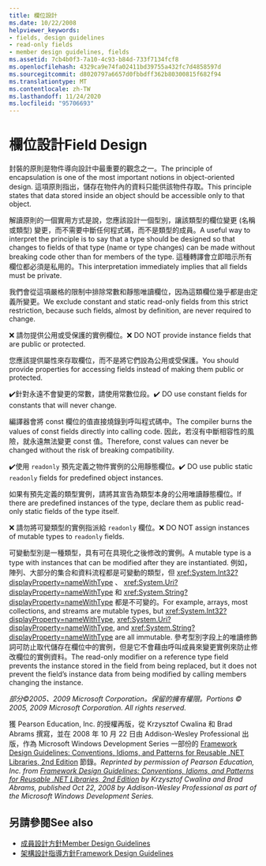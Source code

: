 ```yaml
---
title: 欄位設計
ms.date: 10/22/2008
helpviewer_keywords:
- fields, design guidelines
- read-only fields
- member design guidelines, fields
ms.assetid: 7cb4b0f3-7a10-4c93-b84d-733f7134fcf8
ms.openlocfilehash: 4329ca9e74fa02411bd39755a432fc7d4858597d
ms.sourcegitcommit: d8020797a6657d0fbbdff362b80300815f682f94
ms.translationtype: MT
ms.contentlocale: zh-TW
ms.lasthandoff: 11/24/2020
ms.locfileid: "95706693"
---
```

# <a name="field-design"></a><span data-ttu-id="1c34b-102">欄位設計</span><span class="sxs-lookup"><span data-stu-id="1c34b-102">Field Design</span></span>

<span data-ttu-id="1c34b-103">封裝的原則是物件導向設計中最重要的觀念之一。</span><span class="sxs-lookup"><span data-stu-id="1c34b-103">The principle of encapsulation is one of the most important notions in object-oriented design.</span></span> <span data-ttu-id="1c34b-104">這項原則指出，儲存在物件內的資料只能供該物件存取。</span><span class="sxs-lookup"><span data-stu-id="1c34b-104">This principle states that data stored inside an object should be accessible only to that object.</span></span>

 <span data-ttu-id="1c34b-105">解讀原則的一個實用方式是說，您應該設計一個型別，讓該類型的欄位變更 (名稱或類型) 變更，而不需要中斷任何程式碼，而不是類型的成員。</span><span class="sxs-lookup"><span data-stu-id="1c34b-105">A useful way to interpret the principle is to say that a type should be designed so that changes to fields of that type (name or type changes) can be made without breaking code other than for members of the type.</span></span> <span data-ttu-id="1c34b-106">這種轉譯會立即暗示所有欄位都必須是私用的。</span><span class="sxs-lookup"><span data-stu-id="1c34b-106">This interpretation immediately implies that all fields must be private.</span></span>

 <span data-ttu-id="1c34b-107">我們會從這項嚴格的限制中排除常數和靜態唯讀欄位，因為這類欄位幾乎都是由定義所變更。</span><span class="sxs-lookup"><span data-stu-id="1c34b-107">We exclude constant and static read-only fields from this strict restriction, because such fields, almost by definition, are never required to change.</span></span>

 <span data-ttu-id="1c34b-108">❌ 請勿提供公用或受保護的實例欄位。</span><span class="sxs-lookup"><span data-stu-id="1c34b-108">❌ DO NOT provide instance fields that are public or protected.</span></span>

 <span data-ttu-id="1c34b-109">您應該提供屬性來存取欄位，而不是將它們設為公用或受保護。</span><span class="sxs-lookup"><span data-stu-id="1c34b-109">You should provide properties for accessing fields instead of making them public or protected.</span></span>

 <span data-ttu-id="1c34b-110">✔️針對永遠不會變更的常數，請使用常數位段。</span><span class="sxs-lookup"><span data-stu-id="1c34b-110">✔️ DO use constant fields for constants that will never change.</span></span>

 <span data-ttu-id="1c34b-111">編譯器會將 const 欄位的值直接燒錄到呼叫程式碼中。</span><span class="sxs-lookup"><span data-stu-id="1c34b-111">The compiler burns the values of const fields directly into calling code.</span></span> <span data-ttu-id="1c34b-112">因此，若沒有中斷相容性的風險，就永遠無法變更 const 值。</span><span class="sxs-lookup"><span data-stu-id="1c34b-112">Therefore, const values can never be changed without the risk of breaking compatibility.</span></span>

 <span data-ttu-id="1c34b-113">✔️使用 `readonly` 預先定義之物件實例的公用靜態欄位。</span><span class="sxs-lookup"><span data-stu-id="1c34b-113">✔️ DO use public static `readonly` fields for predefined object instances.</span></span>

 <span data-ttu-id="1c34b-114">如果有預先定義的類型實例，請將其宣告為類型本身的公用唯讀靜態欄位。</span><span class="sxs-lookup"><span data-stu-id="1c34b-114">If there are predefined instances of the type, declare them as public read-only static fields of the type itself.</span></span>

 <span data-ttu-id="1c34b-115">❌ 請勿將可變類型的實例指派給 `readonly` 欄位。</span><span class="sxs-lookup"><span data-stu-id="1c34b-115">❌ DO NOT assign instances of mutable types to `readonly` fields.</span></span>

 <span data-ttu-id="1c34b-116">可變動型別是一種類型，具有可在具現化之後修改的實例。</span><span class="sxs-lookup"><span data-stu-id="1c34b-116">A mutable type is a type with instances that can be modified after they are instantiated.</span></span> <span data-ttu-id="1c34b-117">例如，陣列、大部分的集合和資料流程都是可變動的類型，但 <xref:System.Int32?displayProperty=nameWithType> 、 <xref:System.Uri?displayProperty=nameWithType> 和 <xref:System.String?displayProperty=nameWithType> 都是不可變的。</span><span class="sxs-lookup"><span data-stu-id="1c34b-117">For example, arrays, most collections, and streams are mutable types, but <xref:System.Int32?displayProperty=nameWithType>, <xref:System.Uri?displayProperty=nameWithType>, and <xref:System.String?displayProperty=nameWithType> are all immutable.</span></span> <span data-ttu-id="1c34b-118">參考型別字段上的唯讀修飾詞可防止取代儲存在欄位中的實例，但是它不會藉由呼叫成員來變更實例來防止修改欄位的實例資料。</span><span class="sxs-lookup"><span data-stu-id="1c34b-118">The read-only modifier on a reference type field prevents the instance stored in the field from being replaced, but it does not prevent the field’s instance data from being modified by calling members changing the instance.</span></span>

 <span data-ttu-id="1c34b-119">*部分©2005、2009 Microsoft Corporation。保留的擁有權限。*</span><span class="sxs-lookup"><span data-stu-id="1c34b-119">*Portions © 2005, 2009 Microsoft Corporation. All rights reserved.*</span></span>

 <span data-ttu-id="1c34b-120">獲 Pearson Education, Inc. 的授權再版，從 Krzysztof Cwalina 和 Brad Abrams 撰寫，並在 2008 年 10 月 22 日由 Addison-Wesley Professional 出版，作為 Microsoft Windows Development Series 一部份的 [Framework Design Guidelines: Conventions, Idioms, and Patterns for Reusable .NET Libraries, 2nd Edition](https://www.informit.com/store/framework-design-guidelines-conventions-idioms-and-9780321545619) 節錄。</span><span class="sxs-lookup"><span data-stu-id="1c34b-120">*Reprinted by permission of Pearson Education, Inc. from [Framework Design Guidelines: Conventions, Idioms, and Patterns for Reusable .NET Libraries, 2nd Edition](https://www.informit.com/store/framework-design-guidelines-conventions-idioms-and-9780321545619) by Krzysztof Cwalina and Brad Abrams, published Oct 22, 2008 by Addison-Wesley Professional as part of the Microsoft Windows Development Series.*</span></span>

## <a name="see-also"></a><span data-ttu-id="1c34b-121">另請參閱</span><span class="sxs-lookup"><span data-stu-id="1c34b-121">See also</span></span>

- [<span data-ttu-id="1c34b-122">成員設計方針</span><span class="sxs-lookup"><span data-stu-id="1c34b-122">Member Design Guidelines</span></span>](member.md)
- [<span data-ttu-id="1c34b-123">架構設計指導方針</span><span class="sxs-lookup"><span data-stu-id="1c34b-123">Framework Design Guidelines</span></span>](index.md)
